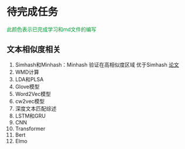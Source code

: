# 待完成任务

 <font color=009933>此颜色表示已完成学习和md文件的编写</font>

## 文本相似度相关

1. Simhash和Minhash：Minhash 验证在高相似度区域 优于Simhash [论文]( http://de.arxiv.org/pdf/1407.4416 )
2. WMD计算
3. LDA和PLSA
4. Glove模型
5. Word2Vec模型
6. cw2vec模型
7. 深度文本匹配综述
8. LSTM和GRU
9. CNN
10. Transformer
11. Bert
12. Elmo

